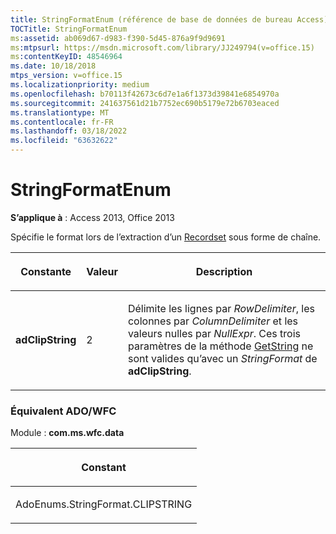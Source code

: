 ```yaml
---
title: StringFormatEnum (référence de base de données de bureau Access)
TOCTitle: StringFormatEnum
ms:assetid: ab069d67-d983-f390-5d45-876a9f9d9691
ms:mtpsurl: https://msdn.microsoft.com/library/JJ249794(v=office.15)
ms:contentKeyID: 48546964
ms.date: 10/18/2018
mtps_version: v=office.15
ms.localizationpriority: medium
ms.openlocfilehash: b70113f42673c6d7e1a6f1373d39841e6854970a
ms.sourcegitcommit: 241637561d21b7752ec690b5179e72b6703eaced
ms.translationtype: MT
ms.contentlocale: fr-FR
ms.lasthandoff: 03/18/2022
ms.locfileid: "63632622"
---
```

# <a name="stringformatenum"></a>StringFormatEnum

**S’applique à** : Access 2013, Office 2013

Spécifie le format lors de l’extraction d’un [Recordset](recordset-object-ado.md) sous forme de chaîne.


<table>
<colgroup>
<col />
<col />
<col />
</colgroup>
<thead>
<tr class="header">
<th><p>Constante</p></th>
<th><p>Valeur</p></th>
<th><p>Description</p></th>
</tr>
</thead>
<tbody>
<tr class="odd">
<td><p><strong>adClipString</strong></p></td>
<td><p>2</p></td>
<td><p>Délimite les lignes par <em>RowDelimiter</em>, les colonnes par <em>ColumnDelimiter</em> et les valeurs nulles par <em>NullExpr</em>. Ces trois paramètres de la méthode <a href="getstring-method-ado.md">GetString</a> ne sont valides qu’avec un <em>StringFormat</em> de <strong>adClipString</strong>.</p></td>
</tr>
</tbody>
</table>


### <a name="adowfc-equivalent"></a>Équivalent ADO/WFC

Module : **com.ms.wfc.data**

<table>
<colgroup>
<col />
</colgroup>
<thead>
<tr class="header">
<th><p>Constant</p></th>
</tr>
</thead>
<tbody>
<tr class="odd">
<td><p>AdoEnums.StringFormat.CLIPSTRING</p></td>
</tr>
</tbody>
</table>

